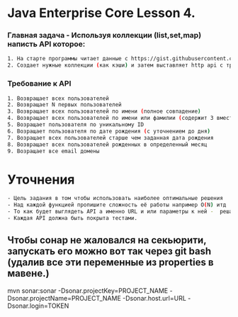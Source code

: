 # Java Enterprise Core Lesson 4.

### Главная задача - Используя коллекции (list,set,map) написть API которое:

```sh
1. На старте программы читает данные с https://gist.githubusercontent.com/isicju/efcca7b7daf82f409f4c1d57aec291db/raw/3599979044aed64939e09b70b89eb7ad54d73748/users.txt
2. Создает нужные коллекции (как кэши) и затем выставляет http api с требованиями ниже
```

### Требование к API
```sh
1. Возвращает всех пользователей
2. Возвращает N первых пользователей
3. Возвращает всех пользователей по имени (полное совпадение)
4. Возвращает всех пользователей по имени или фамилии (содержит 3 вместестоящих символа в любой части имени или фамилии те по сути contains)
5. Возращает пользователя по уникальному ID
6. Возращает пользователя по дате рождения (с уточнением до дня)
7. Возращает всех пользователей старше чем заданная дата рождения
8. Возвращает всех пользователей рожденных в определенный месяц 
9. Возращает все email домены
```
# Уточнения

```sh
- Цель задания в том чтобы использовать наиболее оптимальные решения
- Над каждой функцией пропишите сложность её работы например O(N) итд
- То как будет выглядеть API а именно URL и или параметры к ней -  решайте сами
- Каждая API должна быть покрыта тестами.
```
## Чтобы сонар не жаловался на секьюрити, запускать его можно вот так через git bash (удалив все эти переменные из properties в мавене.)
mvn sonar:sonar -Dsonar.projectKey=PROJECT_NAME -Dsonar.projectName=PROJECT_NAME -Dsonar.host.url=URL -Dsonar.login=TOKEN